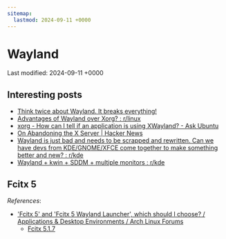 ```yaml
---
sitemap:
  lastmod: 2024-09-11 +0000
---
```


# Wayland

Last modified: 2024-09-11 +0000

## Interesting posts

- [Think twice about Wayland. It breaks everything!](https://gist.github.com/probonopd/9feb7c20257af5dd915e3a9f2d1f2277)
- [Advantages of Wayland over Xorg? : r/linux](https://www.reddit.com/r/linux/comments/fbxxu6/advantages_of_wayland_over_xorg/)
- [xorg - How can I tell if an application is using XWayland? - Ask Ubuntu](https://askubuntu.com/questions/1393618/how-can-i-tell-if-an-application-is-using-xwayland)
- [On Abandoning the X Server \| Hacker News](https://news.ycombinator.com/item?id=24920183)
- [Wayland is just bad and needs to be scrapped and rewritten. Can we have devs from KDE/GNOME/XFCE come together to make something better and new? : r/kde](https://www.reddit.com/r/kde/comments/176jzrc/wayland_is_just_bad_and_needs_to_be_scrapped_and/)
- [Wayland + kwin + SDDM + multiple monitors : r/kde](https://www.reddit.com/r/kde/comments/1bl2re8/wayland_kwin_sddm_multiple_monitors/)

## Fcitx 5

*References*:

- ['Fcitx 5' and 'Fcitx 5 Wayland Launcher', which should I choose? / Applications & Desktop Environments / Arch Linux Forums](https://bbs.archlinux.org/viewtopic.php?id=292049)
  - [Fcitx 5.1.7](https://groups.google.com/g/fcitx-announce/c/K7W1ATH2Viw)
